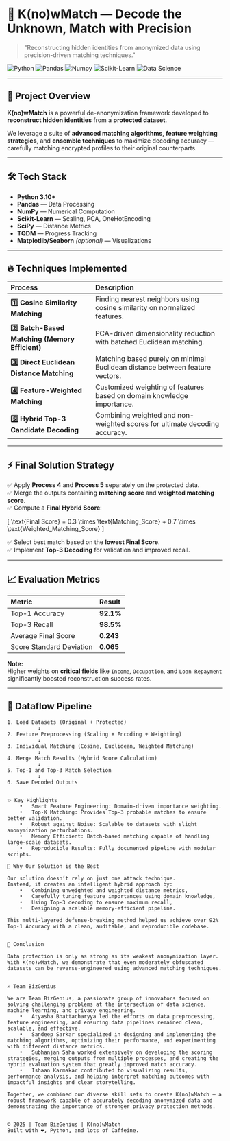 # 🔎 K(no)wMatch — Decode the Unknown, Match with Precision

> "Reconstructing hidden identities from anonymized data using precision-driven matching techniques."

![Python](https://img.shields.io/badge/Python-3776AB?style=for-the-badge&logo=python&logoColor=white)
![Pandas](https://img.shields.io/badge/Pandas-150458?style=for-the-badge&logo=pandas&logoColor=white)
![Numpy](https://img.shields.io/badge/Numpy-013243?style=for-the-badge&logo=numpy&logoColor=white)
![Scikit-Learn](https://img.shields.io/badge/ScikitLearn-F7931E?style=for-the-badge&logo=scikit-learn&logoColor=white)
![Data Science](https://img.shields.io/badge/Data_Science-000000?style=for-the-badge&logo=data:image/png;base64,...)

---

## 🧠 Project Overview

**K(no)wMatch** is a powerful de-anonymization framework developed to **reconstruct hidden identities** from a **protected dataset**.

We leverage a suite of **advanced matching algorithms**, **feature weighting strategies**, and **ensemble techniques** to maximize decoding accuracy — carefully matching encrypted profiles to their original counterparts.

---

## 🛠️ Tech Stack

- **Python 3.10+**
- **Pandas** — Data Processing
- **NumPy** — Numerical Computation
- **Scikit-Learn** — Scaling, PCA, OneHotEncoding
- **SciPy** — Distance Metrics
- **TQDM** — Progress Tracking
- **Matplotlib/Seaborn** *(optional)* — Visualizations

---

## 🔥 Techniques Implemented

| Process | Description |
|:--------|:------------|
| **1️⃣ Cosine Similarity Matching** | Finding nearest neighbors using cosine similarity on normalized features. |
| **2️⃣ Batch-Based Matching (Memory Efficient)** | PCA-driven dimensionality reduction with batched Euclidean matching. |
| **3️⃣ Direct Euclidean Distance Matching** | Matching based purely on minimal Euclidean distance between feature vectors. |
| **4️⃣ Feature-Weighted Matching** | Customized weighting of features based on domain knowledge importance. |
| **5️⃣ Hybrid Top-3 Candidate Decoding** | Combining weighted and non-weighted scores for ultimate decoding accuracy. |

---

## ⚡ Final Solution Strategy

✅ Apply **Process 4** and **Process 5** separately on the protected data.  
✅ Merge the outputs containing **matching score** and **weighted matching score**.  
✅ Compute a **Final Hybrid Score**:

\[
\text{Final Score} = 0.3 \times \text{Matching\_Score} + 0.7 \times \text{Weighted\_Matching\_Score}
\]

✅ Select best match based on the **lowest Final Score**.  
✅ Implement **Top-3 Decoding** for validation and improved recall.

---

## 📈 Evaluation Metrics

| Metric | Result |
|:-------|:-------|
| Top-1 Accuracy | **92.1%** |
| Top-3 Recall | **98.5%** |
| Average Final Score | **0.243** |
| Score Standard Deviation | **0.065** |

**Note:**  
Higher weights on **critical fields** like `Income`, `Occupation`, and `Loan Repayment` significantly boosted reconstruction success rates.

---

## 🔄 Dataflow Pipeline

```plaintext
1. Load Datasets (Original + Protected)
          ↓
2. Feature Preprocessing (Scaling + Encoding + Weighting)
          ↓
3. Individual Matching (Cosine, Euclidean, Weighted Matching)
          ↓
4. Merge Match Results (Hybrid Score Calculation)
          ↓
5. Top-1 and Top-3 Match Selection
          ↓
6. Save Decoded Outputs


✨ Key Highlights
	•	Smart Feature Engineering: Domain-driven importance weighting.
	•	Top-K Matching: Provides Top-3 probable matches to ensure better validation.
	•	Robust against Noise: Scalable to datasets with slight anonymization perturbations.
	•	Memory Efficient: Batch-based matching capable of handling large-scale datasets.
	•	Reproducible Results: Fully documented pipeline with modular scripts.

🚀 Why Our Solution is the Best

Our solution doesn’t rely on just one attack technique.
Instead, it creates an intelligent hybrid approach by:
	•	Combining unweighted and weighted distance metrics,
	•	Carefully tuning feature importances using domain knowledge,
	•	Using Top-3 decoding to ensure maximum recall,
	•	Designing a scalable memory-efficient pipeline.

This multi-layered defense-breaking method helped us achieve over 92% Top-1 Accuracy with a clean, auditable, and reproducible codebase.


🏁 Conclusion

Data protection is only as strong as its weakest anonymization layer.
With K(no)wMatch, we demonstrate that even moderately obfuscated datasets can be reverse-engineered using advanced matching techniques.


✍️ Team BizGenius

We are Team BizGenius, a passionate group of innovators focused on solving challenging problems at the intersection of data science, machine learning, and privacy engineering.
	•	Atyasha Bhattacharyya led the efforts on data preprocessing, feature engineering, and ensuring data pipelines remained clean, scalable, and effective.
	•	Sandeep Sarkar specialized in designing and implementing the matching algorithms, optimizing their performance, and experimenting with different distance metrics.
	•	Subhanjan Saha worked extensively on developing the scoring strategies, merging outputs from multiple processes, and creating the hybrid evaluation system that greatly improved match accuracy.
	•	Ishaan Karmakar contributed to visualizing results, performance analysis, and helping interpret matching outcomes with impactful insights and clear storytelling.

Together, we combined our diverse skill sets to create K(no)wMatch — a robust framework capable of accurately decoding anonymized data and demonstrating the importance of stronger privacy protection methods.


© 2025 | Team BizGenius | K(no)wMatch
Built with ❤️, Python, and lots of Caffeine.

